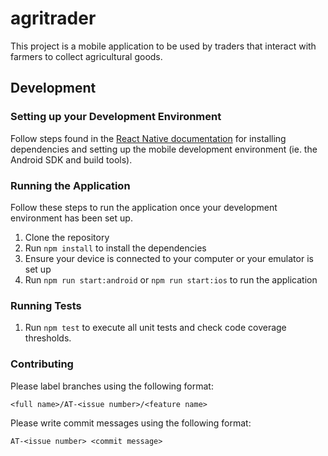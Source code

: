 # agritrader

This project is a mobile application to be used by traders that interact with farmers to collect agricultural goods. 

## Development
### Setting up your Development Environment
Follow steps found in the [React Native documentation](https://facebook.github.io/react-native/docs/getting-started.html) for installing dependencies and setting up the mobile development environment (ie. the Android SDK and build tools).

### Running the Application
Follow these steps to run the application once your development environment has been set up.
1. Clone the repository
2. Run `npm install` to install the dependencies
3. Ensure your device is connected to your computer or your emulator is set up
4. Run `npm run start:android` or `npm run start:ios` to run the application 

### Running Tests
1. Run `npm test` to execute all unit tests and check code coverage thresholds.

### Contributing 
Please label branches using the following format: 
```
<full name>/AT-<issue number>/<feature name>
```

Please write commit messages using the following format: 
```
AT-<issue number> <commit message>
```